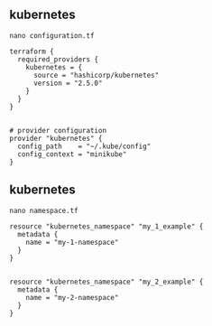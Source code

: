 ## kubernetes
`nano configuration.tf`
```tr
terraform {
  required_providers {
    kubernetes = {
      source = "hashicorp/kubernetes"
      version = "2.5.0"
    }
  }
}


# provider configuration
provider "kubernetes" {
  config_path    = "~/.kube/config"
  config_context = "minikube"
}
```


## kubernetes
`nano namespace.tf`
```tr
resource "kubernetes_namespace" "my_1_example" {
  metadata {
    name = "my-1-namespace"
  }
}


resource "kubernetes_namespace" "my_2_example" {
  metadata {
    name = "my-2-namespace"
  }
}
```
